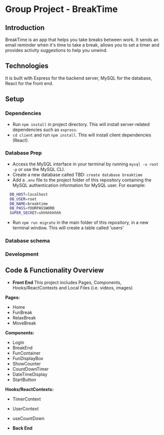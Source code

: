 # Group Project - BreakTime

## Introduction

BreakTime is an app that helps you take breaks between work. It sends an email reminder when it's time to take a break, allows you to set a timer and provides activity suggestions to help you unwind. 

## Technologies

It is built with Express for the backend server, MySQL for the database, React for the front end.

## Setup

### Dependencies

- Run `npm install` in project directory. This will install server-related dependencies such as `express`.
- `cd client` and run `npm install`. This will install client dependencies (React).

### Database Prep

- Access the MySQL interface in your terminal by running `mysql -u root -p` or use the MySQL CLI.
- Create a new database called TBD: `create database breaktime`
- Add a `.env` file to the project folder of this repository containing the MySQL authentication information for MySQL user. For example:

```bash
  DB_HOST=localhost
  DB_USER=root
  DB_NAME=breaktime
  DB_PASS=YOURPASSWORD
  SUPER_SECRET=shhhhhhhhh
```

- Run `npm run migrate` in the main folder of this repository, in a new terminal window. This will create a table called 'users'

### Database schema 


### Development

## Code & Functionality Overview

- **Front End**
This project includes Pages, Components, Hooks/ReactContexts and Local Files (i.e. videos, images)

**Pages:**
- Home
- FunBreak
- RelaxBreak
- MoveBreak

**Components:**
- Login
- BreakEnd
- FunContainer
- FunDisplayBox
- ShowCounter
- CountDownTimer
- DateTimeDisplay
- StartButton
 
**Hooks/ReactContexts:** 
- TimerContext
- UserContext
- useCountDown
 
- **Back End**




